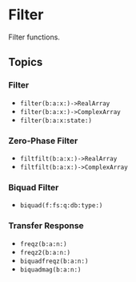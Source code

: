 # Filter

Filter functions.

## Topics

### Filter

- ``filter(b:a:x:)->RealArray``
- ``filter(b:a:x:)->ComplexArray``
- ``filter(b:a:x:state:)``

### Zero-Phase Filter

- ``filtfilt(b:a:x:)->RealArray``
- ``filtfilt(b:a:x:)->ComplexArray``

### Biquad Filter
- ``biquad(f:fs:q:db:type:)``

### Transfer Response
- ``freqz(b:a:n:)``
- ``freqz2(b:a:n:)``
- ``biquadfreqz(b:a:n:)``
- ``biquadmag(b:a:n:)``

